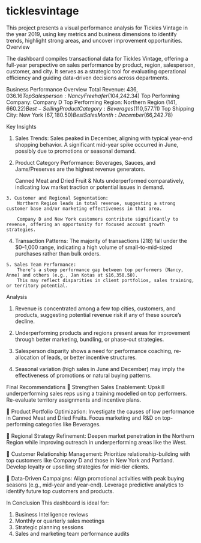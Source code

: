 # ticklesvintage
This project presents a visual performance analysis for Tickles Vintage in the year 2019, using key metrics and business dimensions to identify trends, highlight strong areas, and uncover improvement opportunities.
Overview

The dashboard compiles transactional data for Tickles Vintage, offering a full-year perspective on sales performance by product, region, salesperson, customer, and city. It serves as a strategic tool for evaluating operational efficiency and guiding data-driven decisions across departments.

Business Performance Overview
    Total Revenue: $436,036.16
    Top Salesperson: Nancy Freehafer ($104,242.34)
    Top Performing Company: Company D
    Top Performing Region: Northern Region ($141,660.22)
    Best-Selling Product Category: Beverages ($110,577.11)
    Top Shipping City: New York ($67,180.50)
    Best Sales Month: December ($66,242.78)

Key Insights
   1. Sales Trends:
        Sales peaked in December, aligning with typical year-end shopping behavior.
        A significant mid-year spike occurred in June, possibly due to promotions or seasonal demand.

  2. Product Category Performance:
        Beverages, Sauces, and Jams/Preserves are the highest revenue generators.

        Canned Meat and Dried Fruit & Nuts underperformed comparatively, indicating low market traction or potential issues in demand.

    3. Customer and Regional Segmentation:
        Northern Region leads in total revenue, suggesting a strong customer base and/or marketing effectiveness in that area.

        Company D and New York customers contribute significantly to revenue, offering an opportunity for focused account growth strategies.

   4. Transaction Patterns:
        The majority of transactions (218) fall under the $0–1,000 range, indicating a high volume of small-to-mid-sized purchases rather than bulk orders.

    5. Sales Team Performance:
        There’s a steep performance gap between top performers (Nancy, Anne) and others (e.g., Jan Kotas at $16,350.50).
        This may reflect disparities in client portfolios, sales training, or territory potential.

Analysis
1.	Revenue is concentrated among a few top cities, customers, and products, suggesting potential revenue risk if any of these source’s decline.

2.	Underperforming products and regions present areas for improvement through better marketing, bundling, or phase-out strategies.

3.	Salesperson disparity shows a need for performance coaching, re-allocation of leads, or better incentive structures.

4.	Seasonal variation (high sales in June and December) may imply the effectiveness of promotions or natural buying patterns.

Final Recommendations
	Strengthen Sales Enablement:
Upskill underperforming sales reps using a training modelled on top performers.
Re-evaluate territory assignments and incentive plans.

	Product Portfolio Optimization:
Investigate the causes of low performance in Canned Meat and Dried Fruits.
Focus marketing and R&D on top-performing categories like Beverages.

	Regional Strategy Refinement:
Deepen market penetration in the Northern Region while improving outreach in underperforming areas like the West.

	Customer Relationship Management:
Prioritize relationship-building with top customers like Company D and those in New York and Portland.
Develop loyalty or upselling strategies for mid-tier clients.

	Data-Driven Campaigns:
Align promotional activities with peak buying seasons (e.g., mid-year and year-end).
Leverage predictive analytics to identify future top customers and products.


In Conclusion
This dashboard is ideal for:
1.	Business Intelligence reviews
2.	Monthly or quarterly sales meetings
3.	Strategic planning sessions
4.	Sales and marketing team performance audits

